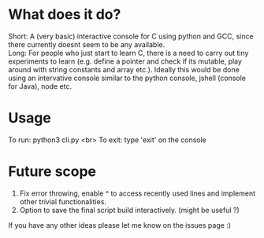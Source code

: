 # What does it do?
Short: A (very basic) interactive console for C using python and GCC, since there currently doesnt seem to be any available.<br/>
Long: For people who just start to learn C, there is a need to carry out tiny experiments to learn (e.g. define a pointer and check if its mutable, play around with string constants and array etc.). Ideally this would be done using an intervative console similar to the python console, jshell (console for Java), node etc. <br/>

# Usage
To run: python3 cli.py <br\>
To exit: type 'exit' on the console <br/>

# Future scope
1. Fix error throwing, enable ^ to access recently used lines and implement other trivial functionalities.
2. Option to save the final script build interactively. (might be useful ?)

If you have any other ideas please let me know on the issues page :)




